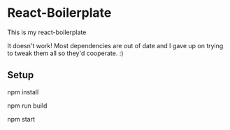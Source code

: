 # React-Boilerplate

This is my react-boilerplate

It doesn't work! Most dependencies are out of date and I gave up on trying to tweak them all so they'd cooperate. :)

## Setup

npm install

npm run build

npm start

